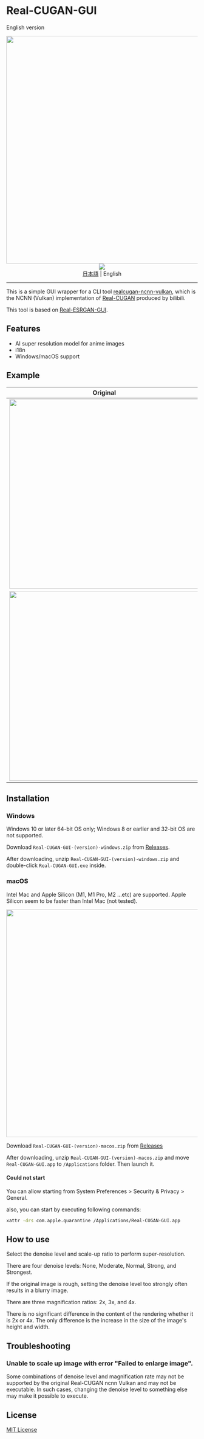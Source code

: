 
# Real-CUGAN-GUI

English version

<div align="center">
    <img width="600" src="https://user-images.githubusercontent.com/60182057/190080021-0d999d64-2396-4e39-861d-a25b9314aa24.png">
    <a href="https://github.com/p1atdev/Real-CUGAN-GUI/actions/workflows/build.yaml" alt="Flutter CI">
        <img src="https://github.com/p1atdev/Real-CUGAN-GUI/actions/workflows/build.yaml/badge.svg"/>
    </a>
    <div><a href="README-ja.md">日本語</a> | English</div>
</div>

-----

This is a simple GUI wrapper for a CLI tool [realcugan-ncnn-vulkan](https://github.com/nihui/realcugan-ncnn-vulkan), which is the NCNN (Vulkan) implementation of [Real-CUGAN](https://github.com/bilibili/ailab/tree/main/Real-CUGAN) produced by bilibili.

This tool is based on [Real-ESRGAN-GUI](https://github.com/tsukumijima/Real-ESRGAN-GUI).

## Features

- AI super resolution model for anime images
- i18n
- Windows/macOS support

## Example

| Original                                                                                                                         | Denoise:medium, Scale: 4x                                                                                                        |
| -------------------------------------------------------------------------------------------------------------------------------- | -------------------------------------------------------------------------------------------------------------------------------- |
| <img width="500"  src="https://user-images.githubusercontent.com/60182057/190086654-6ab4ad53-7bdc-4fa4-ba05-494a8a786031.jpg" /> | <img width="500"  src="https://user-images.githubusercontent.com/60182057/190086752-6918c151-daab-4def-88ce-0ffa77b342be.png" /> |
| <img width="500"  src="https://user-images.githubusercontent.com/60182057/190085903-c4c01ecb-2735-4108-8d98-c37a28c41fc7.jpg" /> | <img width="500"  src="https://user-images.githubusercontent.com/60182057/190085911-0522a7ae-6c66-477c-80e7-dda215548947.jpg" /> |

## Installation

### Windows

Windows 10 or later 64-bit OS only; Windows 8 or earlier and 32-bit OS are not supported.

<!-- <img width="600" src=""> -->

Download `Real-CUGAN-GUI-(version)-windows.zip` from [Releases](https://github.com/p1atdev/Real-CUGAN-GUI/releases).

After downloading, unzip `Real-CUGAN-GUI-(version)-windows.zip` and double-click `Real-CUGAN-GUI.exe` inside.

### macOS

Intel Mac and Apple Silicon (M1, M1 Pro, M2 ...etc) are supported. Apple Silicon seem to be faster than Intel Mac (not tested).

<img width="600" src="https://user-images.githubusercontent.com/60182057/190081710-29296603-db00-470a-9438-542274f40dd8.png">

Download `Real-CUGAN-GUI-(version)-macos.zip` from [Releases](https://github.com/p1atdev/Real-CUGAN-GUI/releases)

After downloading, unzip `Real-CUGAN-GUI-(version)-macos.zip` and move `Real-CUGAN-GUI.app` to `/Applications` folder. Then launch it.

#### Could not start

You can allow starting from System Preferences > Security & Privacy > General. 

also, you can start by executing following commands:

```bash
xattr -drs com.apple.quarantine /Applications/Real-CUGAN-GUI.app
```

## How to use

Select the denoise level and scale-up ratio to perform super-resolution.

There are four denoise levels: None, Moderate, Normal, Strong, and Strongest.

If the original image is rough, setting the denoise level too strongly often results in a blurry image.

There are three magnification ratios: 2x, 3x, and 4x.

There is no significant difference in the content of the rendering whether it is 2x or 4x. The only difference is the increase in the size of the image's height and width.

## Troubleshooting

### Unable to scale up image with error "Failed to enlarge image".

Some combinations of denoise level and magnification rate may not be supported by the original Real-CUGAN ncnn Vulkan and may not be executable. In such cases, changing the denoise level to something else may make it possible to execute.

## License

[MIT License](LICENSE)
